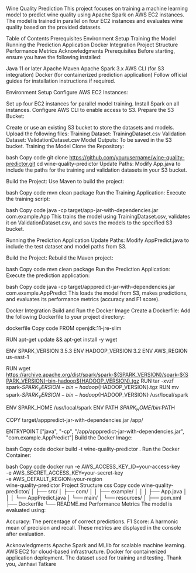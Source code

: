 Wine Quality Prediction
This project focuses on training a machine learning model to predict wine quality using Apache Spark on AWS EC2 instances. The model is trained in parallel on four EC2 instances and evaluates wine quality based on the provided datasets.

Table of Contents
Prerequisites
Environment Setup
Training the Model
Running the Prediction Application
Docker Integration
Project Structure
Performance Metrics
Acknowledgments
Prerequisites
Before starting, ensure you have the following installed:

Java 11 or later
Apache Maven
Apache Spark 3.x
AWS CLI (for S3 integration)
Docker (for containerized prediction application)
Follow official guides for installation instructions if required.

Environment Setup
Configure AWS EC2 Instances:

Set up four EC2 instances for parallel model training.
Install Spark on all instances.
Configure AWS CLI to enable access to S3.
Prepare the S3 Bucket:

Create or use an existing S3 bucket to store the datasets and models.
Upload the following files:
Training Dataset: TrainingDataset.csv
Validation Dataset: ValidationDataset.csv
Model Outputs: To be saved in the S3 bucket.
Training the Model
Clone the Repository:

bash
Copy code
git clone https://github.com/yourusername/wine-quality-predictor.git
cd wine-quality-predictor
Update Paths:
Modify App.java to include the paths for the training and validation datasets in your S3 bucket.

Build the Project:
Use Maven to build the project:

bash
Copy code
mvn clean package
Run the Training Application:
Execute the training script:

bash
Copy code
java -cp target/app-jar-with-dependencies.jar com.example.App
This trains the model using TrainingDataset.csv, validates it on ValidationDataset.csv, and saves the models to the specified S3 bucket.

Running the Prediction Application
Update Paths:
Modify AppPredict.java to include the test dataset and model paths from S3.

Build the Project:
Rebuild the Maven project:

bash
Copy code
mvn clean package
Run the Prediction Application:
Execute the prediction application:

bash
Copy code
java -cp target/apppredict-jar-with-dependencies.jar com.example.AppPredict
This loads the model from S3, makes predictions, and evaluates its performance metrics (accuracy and F1 score).

Docker Integration
Build and Run the Docker Image
Create a Dockerfile:
Add the following Dockerfile to your project directory:

dockerfile
Copy code
FROM openjdk:11-jre-slim

RUN apt-get update && apt-get install -y wget

ENV SPARK_VERSION 3.5.3
ENV HADOOP_VERSION 3.2
ENV AWS_REGION us-east-1

RUN wget https://archive.apache.org/dist/spark/spark-${SPARK_VERSION}/spark-${SPARK_VERSION}-bin-hadoop${HADOOP_VERSION}.tgz
RUN tar -xvzf spark-${SPARK_VERSION}-bin-hadoop${HADOOP_VERSION}.tgz
RUN mv spark-${SPARK_VERSION}-bin-hadoop${HADOOP_VERSION} /usr/local/spark

ENV SPARK_HOME /usr/local/spark
ENV PATH $SPARK_HOME/bin:$PATH

COPY target/apppredict-jar-with-dependencies.jar /app/

ENTRYPOINT ["java", "-cp", "/app/apppredict-jar-with-dependencies.jar", "com.example.AppPredict"]
Build the Docker Image:

bash
Copy code
docker build -t wine-quality-predictor .
Run the Docker Container:

bash
Copy code
docker run -e AWS_ACCESS_KEY_ID=your-access-key \
           -e AWS_SECRET_ACCESS_KEY=your-secret-key \
           -e AWS_DEFAULT_REGION=your-region \
           wine-quality-predictor
Project Structure
css
Copy code
wine-quality-predictor/
│
├── src/
│   ├── com/
│   │   ├── example/
│   │   │   ├── App.java
│   │   │   └── AppPredict.java
│   └── main/
│       └── resources/
│
├── pom.xml
├── Dockerfile
└── README.md
Performance Metrics
The model is evaluated using:

Accuracy: The percentage of correct predictions.
F1 Score: A harmonic mean of precision and recall.
These metrics are displayed in the console after evaluation.

Acknowledgments
Apache Spark and MLlib for scalable machine learning.
AWS EC2 for cloud-based infrastructure.
Docker for containerized application deployment.
The dataset used for training and testing.
Thank you,
Janhavi Tatkare
